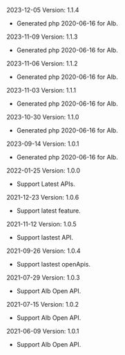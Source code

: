 2023-12-05 Version: 1.1.4
- Generated php 2020-06-16 for Alb.

2023-11-09 Version: 1.1.3
- Generated php 2020-06-16 for Alb.

2023-11-06 Version: 1.1.2
- Generated php 2020-06-16 for Alb.

2023-11-03 Version: 1.1.1
- Generated php 2020-06-16 for Alb.

2023-10-30 Version: 1.1.0
- Generated php 2020-06-16 for Alb.

2023-09-14 Version: 1.0.1
- Generated php 2020-06-16 for Alb.

2022-01-25 Version: 1.0.0
- Support Latest APIs.

2021-12-23 Version: 1.0.6
- Support latest feature.

2021-11-12 Version: 1.0.5
- Support lastest API.

2021-09-26 Version: 1.0.4
- Support lastest openApis.

2021-07-29 Version: 1.0.3
- Support Alb Open API.

2021-07-15 Version: 1.0.2
- Support Alb Open API.

2021-06-09 Version: 1.0.1
- Support Alb Open API.

